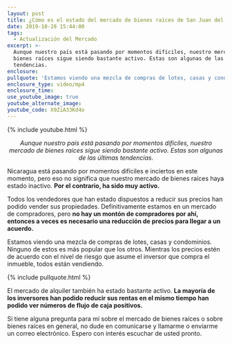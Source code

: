 ```yaml
---
layout: post
title: ¿Cómo es el estado del mercado de bienes raíces de San Juan del Sur?
date: 2019-10-28 15:44:00
tags:
  - Actualización del Mercado
excerpt: >-
  Aunque nuestro país está pasando por momentos difíciles, nuestro mercado de
  bienes raíces sigue siendo bastante activo. Estas son algunas de las últimas
  tendencias.
enclosure:
pullquote: 'Estamos viendo una mezcla de compras de lotes, casas y condominios.'
enclosure_type: video/mp4
enclosure_time:
use_youtube_image: true
youtube_alternate_image:
youtube_code: X9ZiA33Kd4o
---
```


{% include youtube.html %}

<p style="text-align:center;"><em>Aunque nuestro pa&iacute;s est&aacute; pasando por momentos dif&iacute;ciles, nuestro mercado de bienes ra&iacute;ces sigue siendo bastante activo. Estas son algunas de las &uacute;ltimas tendencias.</em></p>

Nicaragua est&aacute; pasando por momentos dif&iacute;ciles e inciertos en este momento, pero eso no significa que nuestro mercado de bienes ra&iacute;ces haya estado inactivo. **Por el contrario, ha sido muy activo.**

Todos los vendedores que han estado dispuestos a reducir sus precios han podido vender sus propiedades. Definitivamente estamos en un mercado de compradores, pero **no hay un mont&oacute;n de compradores por ah&iacute;, entonces a veces es necesario una reducci&oacute;n de precios para llegar a un acuerdo.**

Estamos viendo una mezcla de compras de lotes, casas y condominios. Ninguno de estos es m&aacute;s popular que los otros. Mientras los precios est&eacute;n de acuerdo con el nivel de riesgo que asume el inversor que compra el inmueble, todos est&aacute;n vendiendo.

{% include pullquote.html %}

El mercado de alquiler tambi&eacute;n ha estado bastante activo. **La mayor&iacute;a de los inversores han podido reducir sus rentas en el mismo tiempo han podido ver n&uacute;meros de flujo de caja positivos.**

Si tiene alguna pregunta para m&iacute; sobre el mercado de bienes ra&iacute;ces o sobre bienes ra&iacute;ces en general, no dude en comunicarse y llamarme o enviarme un correo electr&oacute;nico. Espero con inter&eacute;s escuchar de usted pronto.

&nbsp;